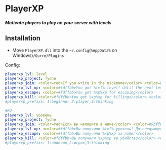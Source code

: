 # PlayerXP
##### Motivate players to play on your server with levels
## Installation
* Move `PlayerXP.dll` into the `~/.config`(`%AppData%` on Windows)`/Qurre/Plugins`

Config:
```yml
playerxp_lvl: level
playerxp_project: fydne
playerxp_join: <color=red>If you write in the nickname</color> <color=#9bff00>#fydne</color>,\n<color=#fdffbb>then you will get 2 times more experience</color>
playerxp_lvl_up: <color=#fdffbb>You got %lvl% level! Until the next level you are missing %to.xp% xp.</color>
playerxp_escape: <color=#fdffbb>You got %xp%xp for escaping</color>
playerxp_kill: <color=#fdffbb>You got %xp%xp for killing</color> <color=red>%player%</color>
#playerxp_prefixs: 1:beginner,2:player,3:thinking
```
```yaml
#RU
playerxp_lvl: уровень
playerxp_project: fydne
playerxp_join: <color=red>Если вы напишите в нике</color> <color=#9bff00>#fydne</color>,\n<color=#fdffbb>то вы будете получать в 2 раза больше опыта</color>
playerxp_lvl_up: <color=#fdffbb>Вы получили %lvl% уровень! До следующего уровня вам не хватает %to.xp% xp.</color>
playerxp_escape: <color=#fdffbb>Вы получили %xp%xp за побег</color>
playerxp_kill: <color=#fdffbb>Вы получили %xp%xp за убийство</color> <color=red>%player%</color>
#playerxp_prefixs: 1:новичок,2:игрок,3:thinking
```